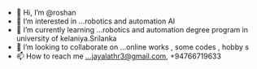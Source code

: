 - 👋 Hi, I’m @roshan
- 👀 I’m interested in ...robotics and automation AI 
- 🌱 I’m currently learning ...robotics and automation degree program in university of kelaniya.Srilanka
- 💞️ I’m looking to collaborate on ...online works , some codes , hobby s  
- 📫 How to reach me ...jayalathr3@gmail.com, +94766719633

<!---
roshanrw07/roshanrw07 is a ✨ special ✨ repository because its `README.md` (this file) appears on your GitHub profile.
You can click the Preview link to take a look at your changes.
--->
